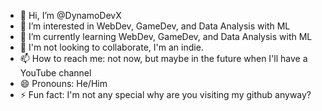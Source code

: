 - 👋 Hi, I’m @DynamoDevX
- 👀 I’m interested in WebDev, GameDev, and Data Analysis with ML
- 🌱 I’m currently learning WebDev, GameDev, and Data Analysis with ML
- 💞️ I'm not looking to collaborate, I'm an indie.
- 📫 How to reach me: not now, but maybe in the future when I'll have a YouTube channel
- 😄 Pronouns: He/Him
- ⚡ Fun fact: I'm not any special why are you visiting my github anyway?
